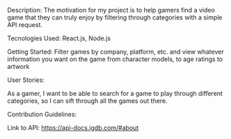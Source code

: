 Description: 
The motivation for my project is to help gamers find a video game that they can truly enjoy by filtering through categories with a simple API request.

Tecnologies Used:
React.js, Node.js

Getting Started:
Filter games by company, platform, etc. and view whatever information you want on the game from character models, to age ratings to artwork



User Stories: 

As a gamer, I want to be able to search for a game to play through different categories, so I can sift through all the games out there.

Contribution Guidelines:

Link to API:
https://api-docs.igdb.com/#about